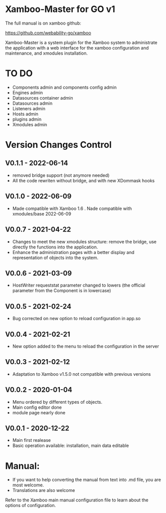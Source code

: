 Xamboo-Master for GO v1
=============================

The full manual is on xamboo github:

https://github.com/webability-go/xamboo

Xamboo-Master is a system plugin for the Xamboo system to administrate the application with a web interface
for the xamboo configuration and maintenance, and xmodules installation.


TO DO
=======================

- Components admin and components config admin
- Engines admin
- Datasources container admin
- Datasources admin
- Listeners admin
- Hosts admin
- plugins admin
- Xmodules admin

Version Changes Control
=======================

V0.1.1 - 2022-06-14
-----------------------
- removed bridge support (not anymore needed)
- All the code rewriten without bridge, and with new XDommask hooks

V0.1.0 - 2022-06-09
-----------------------
- Made compatible with Xamboo 1.6
. Nade compatible with xmodules/base 2022-06-09

V0.0.7 - 2021-04-22
-----------------------
- Changes to meet the new xmodules structure: remove the bridge, use directly the functions into the application.
- Enhance the administration pages with a better display and representation of objects into the system.

V0.0.6 - 2021-03-09
-----------------------
- HostWriter requeststat parameter changed to lowers (the official parameter from the Component is in lowercase)


V0.0.5 - 2021-02-24
-----------------------
- Bug corrected on new option to reload configuration in app.so

V0.0.4 - 2021-02-21
-----------------------
- New option added to the menu to reload the configuration in the server

V0.0.3 - 2021-02-12
-----------------------
- Adaptation to Xamboo v1.5.0 not compatible with previous versions

V0.0.2 - 2020-01-04
-----------------------
- Menu ordered by different types of objects.
- Main config editor done
- module page nearly done

V0.0.1 - 2020-12-22
-----------------------
- Main first realease
- Basic operation available: installation, main data editable


Manual:
=======================

- If you want to help converting the manual from text into .md file, you are most welcome.
- Translations are also welcome

Refer to the Xamboo main manual configuration file to learn about the options of configuration.
